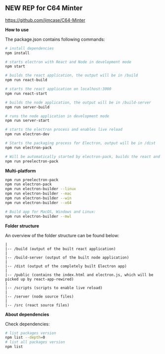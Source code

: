 
## NEW REP for C64 Minter  
https://github.com/jimcase/C64-Minter


**How to use**

The package.json contains following commands:

```bash
# install dependencies
npm install

# starts electron with React and Node in development mode
npm start

# builds the react application, the output will be in /build
npm run react-build

# starts the react application on localhost:3000
npm run react-start

# builds the node application, the output will be in /build-server
npm run server-build

# runs the node application in development mode
npm run server-start

# starts the electron process and enables live reload
npm run electron-dev

# Starts the packaging process for Electron, output will be in /dist
npm run electron-pack

# Will be automatically started by electron-pack, builds the react and node applications
npm run preelectron-pack
```

**Multi-platform**

```bash
npm run preelectron-pack
npm run electron-pack
npm run electron-builder --linux
npm run electron-builder --mac
npm run electron-builder --win
npm run electron-builder --x64

# Build app for MacOS, Windows and Linux:
npm run electron-builder --mwl
```

**Folder structure**

An overview of the folder structure can be found below:

```
|
|-- /build (output of the built react application)
|
|-- /build-server (output of the built node application)
|
|-- /dist (output of the completely built Electron app)
|
|-- /public (contains the index.html and electron.js, which will be picked up by react-app-rewired)
|
|-- /scripts (scripts to enable live reload)
|
|-- /server (node source files)
|
|-- /src (react source files)
```

**About dependencies**

Check dependencies:

```bash
# list packages version
npm list --depth=0
# list all packages version
npm list
```
